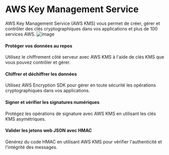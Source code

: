 # AWS Key Management Service
AWS Key Management Service (AWS KMS) vous permet de créer, gérer et contrôler des clés cryptographiques dans vos applications et plus de 100 services AWS.
![image](https://user-images.githubusercontent.com/103506746/209782790-fb567d7d-73fb-4051-a33c-98d91e09d42d.png)
#### Protéger vos données au repos
Utilisez le chiffrement côté serveur avec AWS KMS à l'aide de clés KMS que vous pouvez contrôler et gérer.
#### Chiffrer et déchiffrer les données
Utilisez AWS Encryption SDK pour gérer en toute sécurité les opérations cryptographiques dans vos applications.
#### Signer et vérifier les signatures numériques
Protégez les opérations de signature avec AWS KMS en utilisant les clés KMS asymétriques.
#### Valider les jetons web JSON avec HMAC
Générez du code HMAC en utilisant AWS KMS pour vérifier l'authenticité et l'intégrité des messages.
